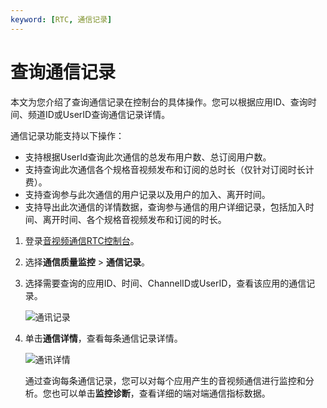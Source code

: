 ```yaml
---
keyword: [RTC, 通信记录]
---
```


# 查询通信记录

本文为您介绍了查询通信记录在控制台的具体操作。您可以根据应用ID、查询时间、频道ID或UserID查询通信记录详情。

通信记录功能支持以下操作：

-   支持根据UserId查询此次通信的总发布用户数、总订阅用户数。
-   支持查询此次通信各个规格音视频发布和订阅的总时长（仅针对订阅时长计费）。
-   支持查询参与此次通信的用户记录以及用户的加入、离开时间。
-   支持导出此次通信的详情数据，查询参与通信的用户详细记录，包括加入时间、离开时间、各个规格音视频发布和订阅的时长。

1.  登录[音视频通信RTC控制台](https://rtc.console.aliyun.com)。

2.  选择**通信质量监控** \> **通信记录**。

3.  选择需要查询的应用ID、时间、ChannelID或UserID，查看该应用的通信记录。

    ![通讯记录](https://static-aliyun-doc.oss-accelerate.aliyuncs.com/assets/img/zh-CN/1639590161/p120827.png)

4.  单击**通信详情**，查看每条通信记录详情。

    ![通讯详情](https://static-aliyun-doc.oss-accelerate.aliyuncs.com/assets/img/zh-CN/2991690161/p120830.png)

    通过查询每条通信记录，您可以对每个应用产生的音视频通信进行监控和分析。您也可以单击**监控诊断**，查看详细的端对端通信指标数据。


